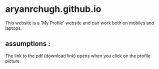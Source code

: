 # aryanrchugh.github.io
This website is a 'My Profile' website and can work both on mobiles and laptops. 

## assumptions : 
The link to the pdf (download link) opens when you click on the profile picture.
